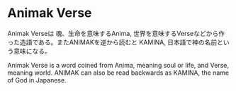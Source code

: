 # Animak Verse

Animak Verseは 魂、生命を意味するAnima, 世界を意味するVerseなどから作った造語である。またANIMAKを逆から読むと KAMINA, 日本語で神の名前という意味になる。



Animak Verse is a word coined from Anima, meaning soul or life, and Verse, meaning world. ANIMAK can also be read backwards as KAMINA, the name of God in Japanese.
